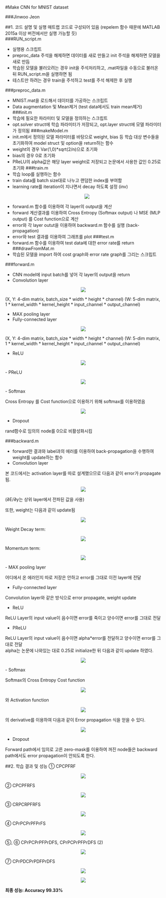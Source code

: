 #Make CNN for MNIST dataset

###Jinwoo Jeon

##1. 코드 설명 및 실행
매트랩 코드로 구성되어 있음 (repelem 함수 때문에 MATLAB 2015a 이상 버전에서만 실행 가능할 듯)  
###RUN_script.m

- 실행용 스크립트
- preproc_data 주석을 해제하면 데이터를 새로 만들고 init 주석을 해제하면 모델을 새로 만듬
- 학습된 모델을 불러오려는 경우 init을 주석처리하고, .mat파일을 수동으로 불러온 뒤 RUN_script.m을 실행하면 됨
- 테스트만 하려는 경우 train을 주석하고 test를 주석 해제한 후 실행  

###preproc_data.m
- MNIST.mat을 로드해서 데이터를 가공하는 스크립트
- Data augmentation 및 Mean제거 (test data에서도 train mean제거)
###init.m
- 학습에 필요한 파라미터 및 모델을 정의하는 스크립트
- opt.solver struct에 학습 파라미터가 저장되고, opt.layer struct에 모델 파라미터가 정의됨
###makeModel.m
- init.m에서 정의된 모델 파라미터를 바탕으로 weight, bias 등 학습 대상 변수들을 초기화하여 model struct 및 option을 return하는 함수
- weight의 경우 Var(1,0)*sqrt(2/n)으로 초기화
- bias의 경우 0로 초기화
- PReLU의 alpha값은 해당 layer weight로 저장되고 논문에서 사용한 값인 0.25로 초기화
###train.m
- 학습 loop를 실행하는 함수
- train data를 batch size대로 나누고 랜덤한 index를 부여함
- learning rate를 iteration이 지나면서 decay 하도록 설정 (inv)  <p align="center">
<img src='https://cloud.githubusercontent.com/assets/16096001/16616573/f3f2aee0-43b8-11e6-8a7d-3643e2e97ad6.png'/></p>  
- forward.m 함수를 이용하여 각 layer의 output을 계산
- forward 계산결과를 이용하여 Cross Entropy (Softmax output) 나 MSE (MLP output) 를 Cost function으로 계산
- error와 각 layer outut을 이용하여 backward.m 함수를 실행 (back-propagation)
- error와 test 결과를 이용하여 그래프를 plot
###test.m
- forward.m 함수를 이용하여 test data에 대한 error rate를 return 
###drawFromMat.m
- 학습된 모델을 import 하여 cost graph와 error rate graph를 그리는 스크립트

###forward.m
- CNN model에 input batch를 넣어 각 layer의 output을 return
- Convolution layer  
<p align="center">
<img src='https://cloud.githubusercontent.com/assets/16096001/16616556/f389f8fa-43b8-11e6-99d3-bcf3587dacb1.png'/>
</p>
(X, Y: 4-dim matrix, batch_size * width * height * channel)  
(W: 5-dim matrix, 1 * kernel_width * kernel_height * input_channel * output_channel)  

- MAX pooling layer
- Fully-connected layer
<p align="center">
<img src='https://cloud.githubusercontent.com/assets/16096001/16616556/f389f8fa-43b8-11e6-99d3-bcf3587dacb1.png'/>
</p>
(X, Y: 4-dim matrix, batch_size * width * height * channel)  
(W: 5-dim matrix, 1 * kernel_width * kernel_height * input_channel * output_channel)

- ReLU
<p align="center">
<img src='https://cloud.githubusercontent.com/assets/16096001/16616557/f38bb744-43b8-11e6-832f-168beaf289e2.png'/>
</p>
- PReLU
<p align="center">
<img src='https://cloud.githubusercontent.com/assets/16096001/16616558/f38da00e-43b8-11e6-9ed6-76967f7291ee.png'/>
</p>
- Softmax

Cross Entropy 를 Cost function으로 이용하기 위해 softmax를 이용하였음
<p align="center">
<img src='https://cloud.githubusercontent.com/assets/16096001/16616559/f395628a-43b8-11e6-9783-d83422ea829b.png'/>
</p>

- Dropout

rand함수로 임의의 node를 0으로 비활성화시킴

###backward.m
- forward한 결과와 label과의 에러를 이용하여 back-propagation을 수행하여 weight를 update하는 함수
- Convolution layer

본 코드에서는 activation layer를 따로 설계했으므로 다음과 같이 error가 propagate됨.
<p align="center">
<img src='https://cloud.githubusercontent.com/assets/16096001/16616561/f39aa9d4-43b8-11e6-9a9b-8ac720e4448e.png'/>
</p>
(∂E/∂y는 상위 layer에서 전파된 값을 사용)

또한, weight는 다음과 같이 update됨
<p align="center">
<img src='https://cloud.githubusercontent.com/assets/16096001/16616560/f3995ade-43b8-11e6-9364-9778edd317bd.png'/>
</p>
Weight Decay term:
<p align="center">
<img src='https://cloud.githubusercontent.com/assets/16096001/16616562/f3b0c458-43b8-11e6-882d-53962504b8a6.png'/>
</p>
Momentum term:
<p align="center">
<img src='https://cloud.githubusercontent.com/assets/16096001/16616563/f3b29242-43b8-11e6-8cdd-30fbb5283c70.png'/>
</p>
- MAX pooling layer

어디에서 온 에러인지 따로 저장은 안하고 error를 그대로 이전 layer에 전달

- Fully-connected layer

Convolution layer와 같은 방식으로 error propagate, weight update

- ReLU

ReLU Layer의 input value이 음수이면 error를 죽이고 양수이면 error를 그대로 전달

- PReLU

ReLU Layer의 input value이 음수이면 alpha*error를 전달하고 양수이면 error를 그대로 전달  
alpha는 논문에 나와있는 대로 0.25로 initialize한 뒤 다음과 같이 update 하였다.
<p align="center">
<img src='https://cloud.githubusercontent.com/assets/16096001/16616564/f3b4b914-43b8-11e6-9640-adddc0b5a7d7.png'/>
</p>
- Softmax

Softmax의 Cross Entropy Cost function
<p align="center">
<img src='https://cloud.githubusercontent.com/assets/16096001/16616558/f38da00e-43b8-11e6-9ed6-76967f7291ee.png'/>
</p>
와 Activation function
<p align="center">
<img src='https://cloud.githubusercontent.com/assets/16096001/16616566/f3c39d58-43b8-11e6-9ae6-db647396e4a1.png'/>
</p>
의 derivative를 이용하여 다음과 같이 Error propagation 식을 얻을 수 있다.
<p align="center">
<img src='https://cloud.githubusercontent.com/assets/16096001/16616897/44caaa64-43bb-11e6-83b2-88cca84da623.png'/>
</p>

- Dropout

Forward path에서 임의로 고른 zero-mask를 이용하여 꺼진 node들은 backward path에서도 error propagation이 안되도록 한다.

##2. 학습 결과 및 성능
① CPCPFRF
<p align="center">
<img src='https://cloud.githubusercontent.com/assets/16096001/16616567/f3c841fa-43b8-11e6-9f89-c81a7f88abd3.png'/>
</p>
 
② CPCPFRFS
<p align="center">
<img src='https://cloud.githubusercontent.com/assets/16096001/16616568/f3d7424a-43b8-11e6-9eb6-2b3f40b93d03.png'/>
</p>
 
③ CRPCRPFRFS
<p align="center">
<img src='https://cloud.githubusercontent.com/assets/16096001/16616569/f3d919e4-43b8-11e6-9922-12ad3a974b6c.png'/>
</p>
 
④ CPrPCPrPFPrFS
<p align="center">
<img src='https://cloud.githubusercontent.com/assets/16096001/16616570/f3db2842-43b8-11e6-862d-63fd37ce2bb7.png'/>
</p>
 
⑤, ⑥ CPrPCPrPFPrDFS, CPrPCPrPFPrDFS (2)
<p align="center">
<img src='https://cloud.githubusercontent.com/assets/16096001/16616571/f3e7aebe-43b8-11e6-9e32-7a55fad49ed2.png'/>
</p>
 
⑦ CPrPDCPrPDFPrDFS
<p align="center">
<img src='https://cloud.githubusercontent.com/assets/16096001/16616572/f3f1e726-43b8-11e6-930d-0d5afc47ff28.png'/>
</p>
 


<p align="center">
<img src='https://cloud.githubusercontent.com/assets/16096001/16616973/c73a0ea4-43bb-11e6-84b6-a0e77463b9b2.png'/>
</p>
 

**최종 성능: Accuracy 99.33%**

